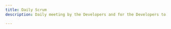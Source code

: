 ```yaml
---
title: Daily Scrum
description: Daily meeting by the Developers and for the Developers to plan the next 24h .

---
```



